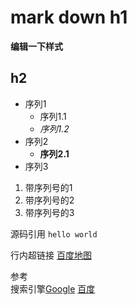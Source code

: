 # mark down h1
**编辑一下样式**

## h2

+ 序列1
  + 序列1.1
  + *序列1.2*
+ 序列2
  + **序列2.1**
+ 序列3

1. 带序列号的1
2. 带序列号的2
3. 带序列号的3

源码引用
<code>hello world</code>

行内超链接
[百度地图](www.map.baidu.com)

参考<br>
搜索引擎[Google][Google] [百度][Baidu]

[Google]: wwww.google.com.hk
[Baidu]: www.baidu.com

